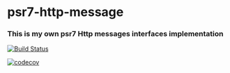 # psr7-http-message
### This is my own psr7 Http messages interfaces implementation








[![Build Status](https://travis-ci.com/storozhev/psr7-http-message.svg?branch=master)](https://travis-ci.com/storozhev/psr7-http-message)


[![codecov](https://codecov.io/gh/storozhev/psr7-http-message/branch/master/graph/badge.svg)](https://codecov.io/gh/storozhev/psr7-http-message)
